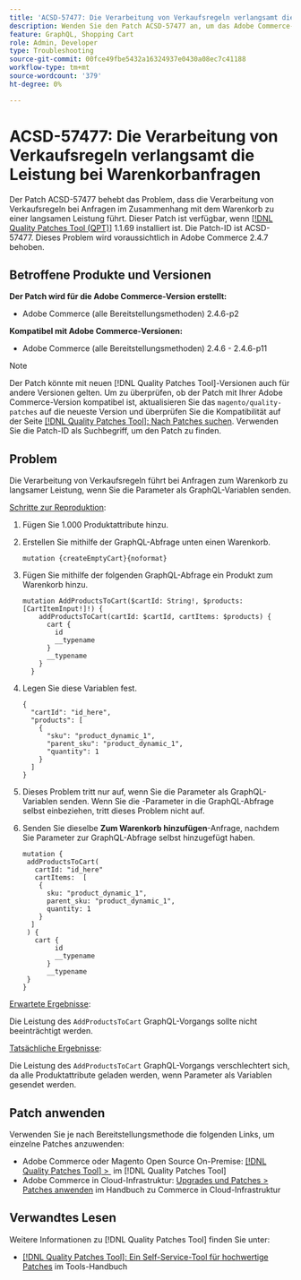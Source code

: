 ```yaml
---
title: 'ACSD-57477: Die Verarbeitung von Verkaufsregeln verlangsamt die Leistung bei Warenkorbanfragen'
description: Wenden Sie den Patch ACSD-57477 an, um das Adobe Commerce-Problem zu beheben, bei dem in einem Projekt mit vielen verfügbaren Produktattributen (z. B. 1000 Attribute), wenn der GraphQL-Vorgang „AddProductsToCart“ mit Variablen ausgeführt wird, Commerce versucht, alle diese Produktattribute zu laden, und Probleme mit der langsamen Leistung des GraphQL-Vorgangs „AddProductsToCart“ verursacht.
feature: GraphQL, Shopping Cart
role: Admin, Developer
type: Troubleshooting
source-git-commit: 00fce49fbe5432a16324937e0430a08ec7c41188
workflow-type: tm+mt
source-wordcount: '379'
ht-degree: 0%

---
```



# ACSD-57477: Die Verarbeitung von Verkaufsregeln verlangsamt die Leistung bei Warenkorbanfragen

Der Patch ACSD-57477 behebt das Problem, dass die Verarbeitung von Verkaufsregeln bei Anfragen im Zusammenhang mit dem Warenkorb zu einer langsamen Leistung führt. Dieser Patch ist verfügbar, wenn [[!DNL Quality Patches Tool (QPT)]](/help/tools/quality-patches-tool/quality-patches-tool-to-self-serve-quality-patches.md) 1.1.69 installiert ist. Die Patch-ID ist ACSD-57477. Dieses Problem wird voraussichtlich in Adobe Commerce 2.4.7 behoben.

## Betroffene Produkte und Versionen

**Der Patch wird für die Adobe Commerce-Version erstellt:**

* Adobe Commerce (alle Bereitstellungsmethoden) 2.4.6-p2

**Kompatibel mit Adobe Commerce-Versionen:**

* Adobe Commerce (alle Bereitstellungsmethoden) 2.4.6 - 2.4.6-p11

>[!NOTE]
>
>Der Patch könnte mit neuen [!DNL Quality Patches Tool]-Versionen auch für andere Versionen gelten. Um zu überprüfen, ob der Patch mit Ihrer Adobe Commerce-Version kompatibel ist, aktualisieren Sie das `magento/quality-patches` auf die neueste Version und überprüfen Sie die Kompatibilität auf der Seite [[!DNL Quality Patches Tool]: Nach Patches suchen](https://experienceleague.adobe.com/tools/commerce-quality-patches/index.html?lang=de). Verwenden Sie die Patch-ID als Suchbegriff, um den Patch zu finden.

## Problem

Die Verarbeitung von Verkaufsregeln führt bei Anfragen zum Warenkorb zu langsamer Leistung, wenn Sie die Parameter als GraphQL-Variablen senden.

<u>Schritte zur Reproduktion</u>:

1. Fügen Sie 1.000 Produktattribute hinzu.
1. Erstellen Sie mithilfe der GraphQL-Abfrage unten einen Warenkorb.

   ```
   mutation {createEmptyCart}{noformat}
   ```

1. Fügen Sie mithilfe der folgenden GraphQL-Abfrage ein Produkt zum Warenkorb hinzu.

   ```
   mutation AddProductsToCart($cartId: String!, $products: [CartItemInput!]!) {
       addProductsToCart(cartId: $cartId, cartItems: $products) {
         cart {
           id
           __typename
         }
         __typename
       }
     }
   ```

1. Legen Sie diese Variablen fest.

   ```
   {
     "cartId": "id_here",
     "products": [
       {
         "sku": "product_dynamic_1",
         "parent_sku": "product_dynamic_1",
         "quantity": 1
       }
     ]
   }
   ```

1. Dieses Problem tritt nur auf, wenn Sie die Parameter als GraphQL-Variablen senden. Wenn Sie die -Parameter in die GraphQL-Abfrage selbst einbeziehen, tritt dieses Problem nicht auf.
1. Senden Sie dieselbe **Zum Warenkorb hinzufügen**-Anfrage, nachdem Sie Parameter zur GraphQL-Abfrage selbst hinzugefügt haben.

   ```
   mutation {
    addProductsToCart(
      cartId: "id_here"
      cartItems:  [
       {
         sku: "product_dynamic_1",
         parent_sku: "product_dynamic_1",
         quantity: 1
       }
     ]
    ) {
      cart {
           id
           __typename
         }
         __typename
    }
   }
   ```

<u>Erwartete Ergebnisse</u>:

Die Leistung des `AddProductsToCart` GraphQL-Vorgangs sollte nicht beeinträchtigt werden.

<u>Tatsächliche Ergebnisse</u>:

Die Leistung des `AddProductsToCart` GraphQL-Vorgangs verschlechtert sich, da alle Produktattribute geladen werden, wenn Parameter als Variablen gesendet werden.

## Patch anwenden

Verwenden Sie je nach Bereitstellungsmethode die folgenden Links, um einzelne Patches anzuwenden:

* Adobe Commerce oder Magento Open Source On-Premise: [[!DNL Quality Patches Tool] > &#x200B;](/help/tools/quality-patches-tool/usage.md) im [!DNL Quality Patches Tool]
* Adobe Commerce in Cloud-Infrastruktur: [Upgrades und Patches > Patches anwenden](https://experienceleague.adobe.com/docs/commerce-cloud-service/user-guide/develop/upgrade/apply-patches.html?lang=de) im Handbuch zu Commerce in Cloud-Infrastruktur

## Verwandtes Lesen

Weitere Informationen zu [!DNL Quality Patches Tool] finden Sie unter:

* [[!DNL Quality Patches Tool]: Ein Self-Service-Tool für hochwertige Patches](/help/tools/quality-patches-tool/quality-patches-tool-to-self-serve-quality-patches.md) im Tools-Handbuch
